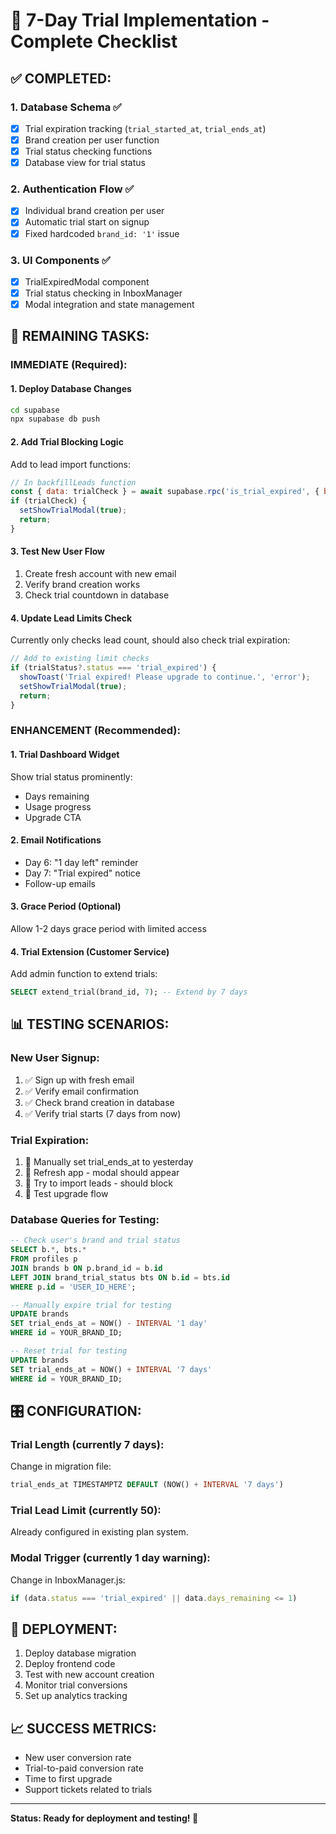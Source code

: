 # 🎯 7-Day Trial Implementation - Complete Checklist

## ✅ **COMPLETED:**

### 1. Database Schema ✅
- [x] Trial expiration tracking (`trial_started_at`, `trial_ends_at`)
- [x] Brand creation per user function
- [x] Trial status checking functions
- [x] Database view for trial status

### 2. Authentication Flow ✅
- [x] Individual brand creation per user
- [x] Automatic trial start on signup
- [x] Fixed hardcoded `brand_id: '1'` issue

### 3. UI Components ✅
- [x] TrialExpiredModal component
- [x] Trial status checking in InboxManager
- [x] Modal integration and state management

## 🔲 **REMAINING TASKS:**

### IMMEDIATE (Required):

#### 1. Deploy Database Changes
```bash
cd supabase
npx supabase db push
```

#### 2. Add Trial Blocking Logic
Add to lead import functions:
```javascript
// In backfillLeads function
const { data: trialCheck } = await supabase.rpc('is_trial_expired', { brand_id_param: brandId });
if (trialCheck) {
  setShowTrialModal(true);
  return;
}
```

#### 3. Test New User Flow
1. Create fresh account with new email
2. Verify brand creation works
3. Check trial countdown in database

#### 4. Update Lead Limits Check
Currently only checks lead count, should also check trial expiration:
```javascript
// Add to existing limit checks
if (trialStatus?.status === 'trial_expired') {
  showToast('Trial expired! Please upgrade to continue.', 'error');
  setShowTrialModal(true);
  return;
}
```

### ENHANCEMENT (Recommended):

#### 1. Trial Dashboard Widget
Show trial status prominently:
- Days remaining
- Usage progress
- Upgrade CTA

#### 2. Email Notifications
- Day 6: "1 day left" reminder
- Day 7: "Trial expired" notice
- Follow-up emails

#### 3. Grace Period (Optional)
Allow 1-2 days grace period with limited access

#### 4. Trial Extension (Customer Service)
Add admin function to extend trials:
```sql
SELECT extend_trial(brand_id, 7); -- Extend by 7 days
```

## 📊 **TESTING SCENARIOS:**

### New User Signup:
1. ✅ Sign up with fresh email
2. ✅ Verify email confirmation
3. ✅ Check brand creation in database
4. ✅ Verify trial starts (7 days from now)

### Trial Expiration:
1. 🔲 Manually set trial_ends_at to yesterday
2. 🔲 Refresh app - modal should appear
3. 🔲 Try to import leads - should block
4. 🔲 Test upgrade flow

### Database Queries for Testing:
```sql
-- Check user's brand and trial status
SELECT b.*, bts.* 
FROM profiles p 
JOIN brands b ON p.brand_id = b.id 
LEFT JOIN brand_trial_status bts ON b.id = bts.id 
WHERE p.id = 'USER_ID_HERE';

-- Manually expire trial for testing
UPDATE brands 
SET trial_ends_at = NOW() - INTERVAL '1 day' 
WHERE id = YOUR_BRAND_ID;

-- Reset trial for testing
UPDATE brands 
SET trial_ends_at = NOW() + INTERVAL '7 days' 
WHERE id = YOUR_BRAND_ID;
```

## 🎛️ **CONFIGURATION:**

### Trial Length (currently 7 days):
Change in migration file:
```sql
trial_ends_at TIMESTAMPTZ DEFAULT (NOW() + INTERVAL '7 days')
```

### Trial Lead Limit (currently 50):
Already configured in existing plan system.

### Modal Trigger (currently 1 day warning):
Change in InboxManager.js:
```javascript
if (data.status === 'trial_expired' || data.days_remaining <= 1)
```

## 🚀 **DEPLOYMENT:**

1. Deploy database migration
2. Deploy frontend code
3. Test with new account creation
4. Monitor trial conversions
5. Set up analytics tracking

## 📈 **SUCCESS METRICS:**
- New user conversion rate
- Trial-to-paid conversion rate
- Time to first upgrade
- Support tickets related to trials

---

**Status: Ready for deployment and testing! 🎉**